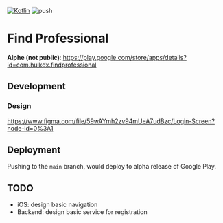 [![Kotlin](https://img.shields.io/badge/kotlin-1.6.10-blue.svg?logo=kotlin)](http://kotlinlang.org)
![push](https://github.com/hulkdx/FindProfessional/actions/workflows/push.yml/badge.svg)

# Find Professional
**Alphe (not public)**: https://play.google.com/store/apps/details?id=com.hulkdx.findprofessional

## Development

### Design
https://www.figma.com/file/59wAYmh2zv94mUeA7udBzc/Login-Screen?node-id=0%3A1

## Deployment

Pushing to the `main` branch, would deploy to alpha release of Google Play.

## TODO
- iOS: design basic navigation
- Backend: design basic service for registration
